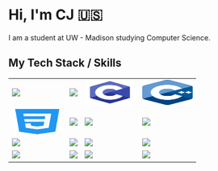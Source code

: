 # Hi, I'm CJ :us:

I am a student at UW - Madison studying Computer Science.

## My Tech Stack / Skills

<table>
  <tr>
    <td>
      <img src="https://www.vectorlogo.zone/logos/java/java-ar21.svg">
    </td>
    <td>
      <img src="https://www.vectorlogo.zone/logos/python/python-ar21.svg">
    </td>
    <td>
      <img src="/assets/c-programming.svg" width="100" height="50">
    </td>
    <td>
      <img src="/assets/cpp_logo.svg" width="100" height="50">
    </td>
  </tr>
  <tr>
    <td>
      <img src="/assets/css-3.svg" width="100" height="50">
    </td>
    <td>
      <img src="https://www.vectorlogo.zone/logos/javascript/javascript-ar21.svg">
    </td>
    <td>
      <img src="https://www.vectorlogo.zone/logos/reactjs/reactjs-ar21.svg">
    </td>
    <td>
      <img src="https://www.vectorlogo.zone/logos/gatsbyjs/gatsbyjs-ar21.svg"
    </td>
  </tr>
  <tr>
    <td>
      <img src="https://www.vectorlogo.zone/logos/git-scm/git-scm-ar21.svg">
    </td>
    <td>
      <img src="https://www.vectorlogo.zone/logos/gnu_bash/gnu_bash-ar21.svg">
    </td>
    <td>
      <img src="https://www.vectorlogo.zone/logos/sqlite/sqlite-ar21.svg">
    </td>
    <td>
      <img src="https://www.vectorlogo.zone/logos/graphql/graphql-ar21.svg">
    </td>
  </tr>
  <tr>
    <td>
      <img src="https://www.vectorlogo.zone/logos/vim/vim-ar21.svg">
    </td>
    <td>
      <img src="https://www.vectorlogo.zone/logos/visualstudio_code/visualstudio_code-ar21.svg">
    </td>
    <td>
      <img src="https://www.vectorlogo.zone/logos/linux/linux-ar21.svg">
    </td>
    <td>
      <img src="https://www.vectorlogo.zone/logos/firefox/firefox-ar21.svg">
    </td>
  </tr>
</table>
  
